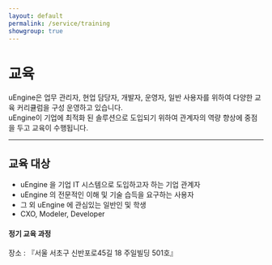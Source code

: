 ```yaml
---
layout: default
permalink: /service/training
showgroup: true
---
```


# 교육

uEngine은 업무 관리자, 현업 담당자, 개발자, 운영자, 일반 사용자를 위하여 다양한 교육 커리큘럼을 구성 운영하고 있습니다.   
uEngine이 기업에 최적화 된 솔루션으로 도입되기 위하여 관계자의 역량 향상에 중점을 두고 교육이 수행됩니다.  
   
---   
   
## 교육 대상

- uEngine 을 기업 IT 시스템으로 도입하고자 하는 기업 관계자
- uEngine 의 전문적인 이해 및 기술 습득을 요구하는 사용자
- 그 외 uEngine 에 관심있는 일반인 및 학생
- CXO, Modeler, Developer
    
#### 정기 교육 과정     

장소 : 『서울 서초구 신반포로45길 18 주일빌딩 501호』  
